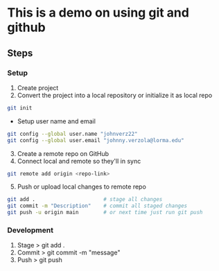 # This is a demo on using git and github

## Steps
### Setup
1. Create project
2. Convert the project into a local repository or initialize it as local repo
```bash
git init
```
 - Setup user name and email
 ```bash
git config --global user.name "johnverz22"
git config --global user.email "johnny.verzola@lorma.edu"
```
3. Create a remote repo on GitHub 
4. Connect local and remote so they'll in sync
```bash
git remote add origin <repo-link>
```
5. Push or upload local changes to remote repo
```bash
git add .                      # stage all changes
git commit -m "Description"    # commit all staged changes
git push -u origin main        # or next time just run git push 
```


### Development
1. Stage > git add .
2. Commit > git commit -m "message"
3. Push > git push